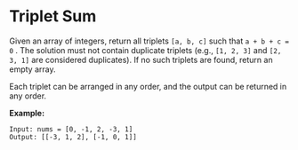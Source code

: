# Triplet Sum

Given an array of integers, return all triplets `[a, b, c]` such that `a + b + c = 0` . The solution must not contain duplicate triplets (e.g., `[1, 2, 3]` and `[2, 3, 1]` are considered duplicates). If no such triplets are found, return an empty array.

Each triplet can be arranged in any order, and the output can be returned in any order.

**Example:**
```
Input: nums = [0, -1, 2, -3, 1]
Output: [[-3, 1, 2], [-1, 0, 1]]
```